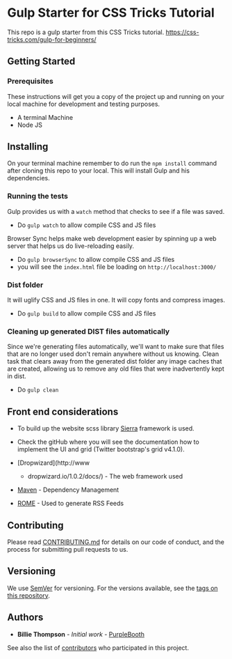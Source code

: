 # Gulp Starter for CSS Tricks Tutorial  

This repo is a gulp starter from this CSS Tricks tutorial.
https://css-tricks.com/gulp-for-beginners/

## Getting Started

### Prerequisites

These instructions will get you a copy of the project up and running on your local machine for development and testing purposes.
- A terminal Machine
- Node JS

## Installing

On your terminal machine remember to do run the `npm install` command after cloning this repo to your local.
This will install Gulp and his dependencies.

### Running the tests

Gulp provides us with a `watch` method that checks to see if a file was saved.
- Do `gulp watch` to allow compile CSS and JS files

Browser Sync helps make web development easier by spinning up a web server that helps us do live-reloading easily.
- Do `gulp browserSync` to allow compile CSS and JS files
- you will see the `index.html` file be loading on `http://localhost:3000/`

### Dist folder
It will uglify CSS and JS files in one. It will copy fonts and compress images.
- Do `gulp build` to allow compile CSS and JS files


### Cleaning up generated DIST files automatically
Since we're generating files automatically, we'll want to make sure that files that are no longer used don't remain anywhere without us knowing. Clean task that clears away from the generated dist folder any image caches that are created, allowing us to remove any old files that were inadvertently kept in dist.
- Do `gulp clean`

## Front end considerations
* To build up the website scss library [Sierra](https://sierra-library.github.io/) framework is used.
* Check the gitHub where you will see the documentation how to implement the UI and grid (Twitter bootstrap's grid v4.1.0).

* [Dropwizard](http://www
  - dropwizard.io/1.0.2/docs/) - The web framework used
* [Maven](https://maven.apache.org/) - Dependency Management
* [ROME](https://rometools.github.io/rome/) - Used to generate RSS Feeds

## Contributing

Please read [CONTRIBUTING.md](https://gist.github.com/PurpleBooth/b24679402957c63ec426) for details on our code of conduct, and the process for submitting pull requests to us.

## Versioning

We use [SemVer](http://semver.org/) for versioning. For the versions available, see the [tags on this repository](https://github.com/your/project/tags).

## Authors

* **Billie Thompson** - *Initial work* - [PurpleBooth](https://github.com/PurpleBooth)

See also the list of [contributors](https://github.com/your/project/contributors) who participated in this project.
